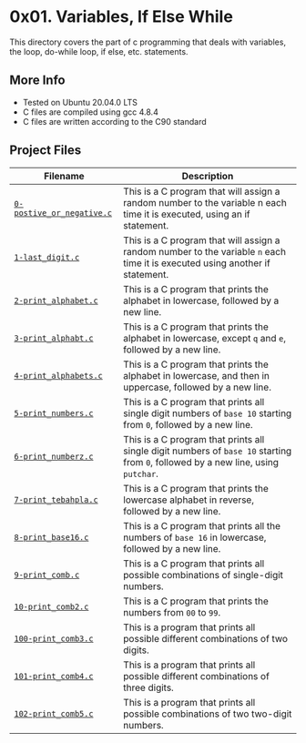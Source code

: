 # 0x01. Variables, If Else While

This directory covers the part of c programming that deals with variables, the loop, do-while loop, if else, etc. statements.

## More Info
* Tested on Ubuntu 20.04.0 LTS
* C files are compiled using gcc 4.8.4
* C files are written according to the C90 standard

## Project Files

| Filename | Description |
| -------- | ----------- |
| [`0-postive_or_negative.c`](./0-positive_or_negative.c) | This is a C program that will assign a random number to the variable n each time it is executed, using an if statement. |
| [`1-last_digit.c`](./1-last_digit.c) | This is a C program that will assign a random number to the variable `n` each time it is executed using another if statement. |
| [`2-print_alphabet.c`](./2-print_alphabet.c) | This is a C program that prints the alphabet in lowercase, followed by a new line. |
| [`3-print_alphabt.c`](./3-print_alphabt.c) | This is a C program that prints the alphabet in lowercase, except `q` and `e`, followed by a new line. |
| [`4-print_alphabets.c`](./4-print_alphabets.c) | This is a C program that prints the alphabet in lowercase, and then in uppercase, followed by a new line. |
| [`5-print_numbers.c`](./5-print_numbers.c) | This is a C program that prints all single digit numbers of `base 10` starting from `0`, followed by a new line. |
| [`6-print_numberz.c`](./6-print_numberz.c) | This is a C program that prints all single digit numbers of `base 10` starting from `0`, followed by a new line, using `putchar`.
| [`7-print_tebahpla.c`](./7-print_tebahpla.c) | This is a C program that prints the lowercase alphabet in reverse, followed by a new line. |
| [`8-print_base16.c`](./8-print_base16.c) | This is a C program that prints all the numbers of `base 16` in lowercase, followed by a new line. |
| [`9-print_comb.c`](./9-print_comb.c) | This is a C program that prints all possible combinations of single-digit numbers. |
| [`10-print_comb2.c`](./10-print_comb2) | This is a C program that prints the numbers from `00` to `99`. |
| [`100-print_comb3.c`](./100-print_comb3.c) | This is a program that prints all possible different combinations of two digits. |
| [`101-print_comb4.c`](./101_print_comb4.c) | This is a program that prints all possible different combinations of three digits. |
| [`102-print_comb5.c`](./102-print_comb5.c) | This is a program that prints all possible combinations of two two-digit numbers. |
